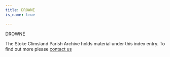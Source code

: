 ```yaml
---
title: DROWNE
is_name: true

---
```


DROWNE


The Stoke Climsland Parish Archive holds material under this index entry. To find out more please [contact us](/contact/)

